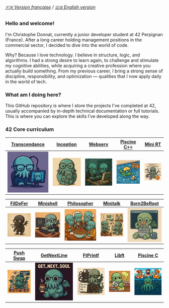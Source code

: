 ###### [🇫🇷 Version française](README.fr.md) / [🇬🇧 English version](README.md)

### Hello and welcome!

I'm Christophe Donnat, currently a junior developer student at 42 Perpignan (France).
After a long career holding management positions in the commercial sector, I decided to dive into the world of code.

Why? Because I love technology. I believe in structure, logic, and algorithms.
I had a strong desire to learn again, to challenge and stimulate my cognitive abilities, while acquiring a creative profession where you actually build something.
From my previous career, I bring a strong sense of discipline, responsibility, and optimization — qualities that I now apply daily in the world of tech.

### What am I doing here?
This GitHub repository is where I store the projects I've completed at 42, usually accompanied by in-depth technical documentation or full tutorials.
This is where you can explore the skills I’ve developed along the way.

### 42 Core curriculum

| [Transcendance](https://github.com/donnatchris/ft_transcendance/blob/main/README.md) | [Inception](https://github.com/donnatchris/inception-42/blob/main/README.md) | [Webserv](https://github.com/donnatchris/webserv-42/blob/main/README.md) | [Piscine C++](https://github.com/donnatchris/piscine-cpp-42/blob/main/README.md) | [Mini RT](https://github.com/donnatchris/minirt-42/blob/main/README.md) |
| --- | --- | --- | --- | --- |
| [![Transcendance](images/transcendance.png)]() | [![Inception](images/inception.png)](https://github.com/donnatchris/inception-42/blob/main/README.md) | [![Webserv](images/webserv.png)](https://github.com/donnatchris/webserv-42/blob/main/README.md) | [![Piscine C++](images/cpp.png)](https://github.com/donnatchris/piscine-cpp-42/blob/main/README.md) | [![MiniRT](images/minirt.png)](https://github.com/donnatchris/minirt-42/blob/main/README.md) |

| [FilDeFer](https://github.com/donnatchris/fdf-42/blob/main/README.md) | [Minishell](https://github.com/donnatchris/minishell-42/blob/main/README.md) | [Philosopher](https://github.com/donnatchris/philosophers-42/blob/main/README.md) | [Minitalk](https://github.com/donnatchris/minitalk-42/blob/main/README.md) | [Born2BeRoot](https://github.com/donnatchris/born2beroot-42/blob/main/README.md) |
| --- | --- | --- | --- | --- |
| [![FDF](images/fdf.png)](https://github.com/donnatchris/fdf-42/blob/main/README.md) | [![Minishell](images/minishell.png)](https://github.com/donnatchris/minishell-42/blob/main/README.md) | [![Philosopher](images/philo.png)](https://github.com/donnatchris/philosophers-42/blob/main/README.md) | [![Minitalk](images/minitalk.png)](https://github.com/donnatchris/minitalk-42/blob/main/README.md) | [![Born2BeRoot](images/born2beroot.png)](https://github.com/donnatchris/born2beroot-42/blob/main/README.md) |

| [Push Swap](https://github.com/donnatchris/push_swap-42/blob/main/README.md) | [GetNextLine](https://github.com/donnatchris/get_next_line-42/blob/main/README.md) | [FtPrintf](https://github.com/donnatchris/ft_printf-42/blob/main/README.md) | [Libft](https://github.com/donnatchris/libft-42/blob/main/README.md) | [Piscine C](https://github.com/donnatchris/piscine-42/blob/main/README.md) |
| --- | --- | --- | --- | --- |
| [![Push Swap](images/pushswap.png)](https://github.com/donnatchris/push_swap-42/blob/main/README.md) | [![GetNextLine](images/gnl.png)](https://github.com/donnatchris/get_next_line-42/blob/main/README.md) | [![FtPrintf](images/printf.png)](https://github.com/donnatchris/ft_printf-42/blob/main/README.md) | [![Libft](images/libft.png)](https://github.com/donnatchris/libft-42/blob/main/README.md) | [![Piscine C](images/c.png)](https://github.com/donnatchris/piscine-42/blob/main/README.md) |

